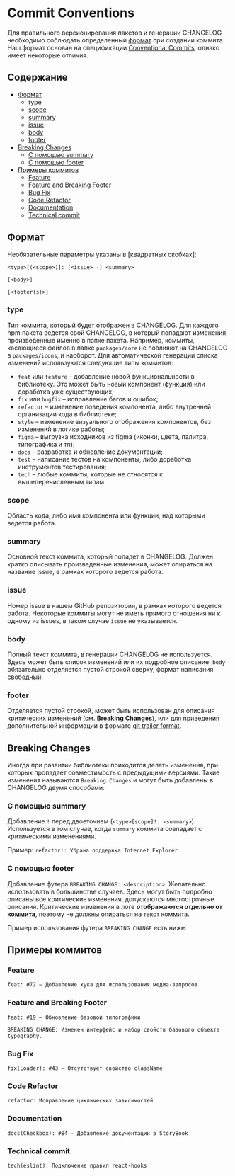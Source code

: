 # Commit Conventions

Для правильного версионирования пакетов и генерации CHANGELOG необходимо соблюдать определенный [формат](#формат)
при создании коммита. Наш формат основан на спецификации [Conventional Commits](https://www.conventionalcommits.org/en/v1.0.0/),
однако имеет некоторые отличия.

## Содержание
- [Формат](#формат)
    - [type](#type)
    - [scope](#scope)
    - [summary](#summary)
    - [issue](#issue)
    - [body](#body)
    - [footer](#footer)
- [Breaking Changes](#breaking-changes)
    - [С помощью summary](#с-помощью-summary)
    - [С помощью footer](#с-помощью-footer)
- [Примеры коммитов](#примеры-коммитов)
    - [Feature](#feature)
    - [Feature and Breaking Footer](#feature-and-breaking-footer)
    - [Bug Fix](#bug-fix)
    - [Code Refactor](#code-refactor)
    - [Documentation](#documentation)
    - [Technical commit](#technical-commit)

## Формат

Необязательные параметры указаны в [квадратных скобках]:

```
<type>[(<scope>)]: [<issue> -] <summary>

[<body>]

[<footer(s)>]
```

### type
Тип коммита, который будет отображен в CHANGELOG. Для каждого npm пакета ведется свой CHANGELOG, в который
попадают изменения, произведенные именно в папке пакета. Например, коммиты, касающиеся файлов в папке `packages/core`
не повлияют на CHANGELOG в `packages/icons`, и наоборот. Для автоматической генерации списка изменений используются
следующие типы коммитов:

- `feat` или `feature` – добавление новой функциональности в библиотеку. Это может быть новый компонент (функция) или
  доработка уже существующих;
- `fix` или `bugfix` – исправление багов и ошибок;
- `refactor` – изменение поведения компонента, либо внутренней организации кода в библиотеке;
- `style` – изменение визуального отображения компонентов, без изменений в логике работы;
- `figma` – выгрузка исходников из figma (иконки, цвета, палитра, типографика и тп);
- `docs` - разработка и обновление документации;
- `test` – написание тестов на компоненты, либо доработка инструментов тестирования;
- `tech` – любые коммиты, которые не относятся к вышеперечисленным типам.

### scope
Область кода, либо имя компонента или функции, над которыми ведется работа.

### summary
Основной текст коммита, который попадет в CHANGELOG. Должен кратко описывать произведенные изменения,
может опираться на название issue, в рамках которого ведется работа.

### issue
Номер issue в нашем GitHub репозитории, в рамках которого ведется работа. Некоторые коммиты могут не иметь прямого
отношения ни к одному из issues, в таком случае `issue` не указывается.

### body
Полный текст коммита, в генерации CHANGELOG не используется. Здесь может быть список изменений или их подробное
описание. `body` обязательно отделяется пустой строкой сверху, формат написания свободный.

### footer
Отделяется пустой строкой, может быть использован для описания критических изменений
(см. [__Breaking Changes__](#breaking-changes)), или для приведения дополнительной информации в
формате [git trailer format](https://git-scm.com/docs/git-interpret-trailers).

## Breaking Changes

Иногда при развитии библиотеки приходится делать изменения, при которых пропадает совместимость с предыдущими версиями.
Такие изменения называются `Breaking Changes` и могут быть добавлены в CHANGELOG двумя способами:

### С помощью summary
Добавление `!` перед двоеточием (`<type>[scope]!: <summary>`). Используется в том случае,
когда `summary` коммита совпадает с критическими изменениями.

Пример: `refactor!: Убрана поддержка Internet Explorer`

### С помощью footer
Добавление футера `BREAKING CHANGE: <description>`. Желательно использовать в большинстве случаев. Здесь могут
быть подробно описаны все критические изменения, допускаются многострочные описания. Критические изменения в логе
__отображаются отдельно от коммита__, поэтому не должны опираться на текст коммита.

Пример использования футера `BREAKING CHANGE` есть ниже.

## Примеры коммитов

### Feature
```
feat: #72 – Добавление хука для использования медиа-запросов
```

### Feature and Breaking Footer
```
feat: #19 – Обновление базовой типографики

BREAKING CHANGE: Изменен интерфейс и набор свойств базового объекта typography.
```

### Bug Fix
```
fix(Loader): #43 – Отсутствует свойство className
```

### Code Refactor
```
refactor: Исправление циклических зависимостей
```

### Documentation
```
docs(Checkbox): #84 - Добавление документации в StoryBook
```

### Technical commit
```
tech(eslint): Подключение правил react-hooks
```
